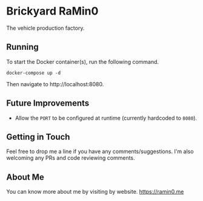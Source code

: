 # Brickyard RaMin0

The vehicle production factory.

## Running

To start the Docker container(s), run the following command.

  `docker-compose up -d`

Then navigate to http://localhost:8080.

## Future Improvements

* Allow the `PORT` to be configured at runtime (currently hardcoded to `8080`).

## Getting in Touch

Feel free to drop me a line if you have any comments/suggestions. I'm also welcoming any PRs and code reviewing comments.

## About Me

You can know more about me by visiting by website. https://ramin0.me